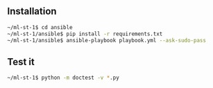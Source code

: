 ## Installation

```bash
~/ml-st-1$ cd ansible
~/ml-st-1/ansible$ pip install -r requirements.txt
~/ml-st-1/ansible$ ansible-playbook playbook.yml --ask-sudo-pass
```


## Test it

```bash
~/ml-st-1$ python -m doctest -v *.py
```
